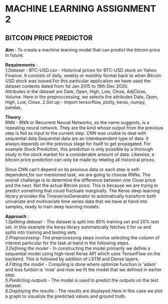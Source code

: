# MACHINE LEARNING ASSIGNMENT 2 
## BITCOIN PRICE PREDICTOR


**Aim** : To create a machine learning model that can predict the bitcoin price in future.<br/>


**Requirements** : <br/> 
*1.Dataset* - BTC-USD.csv - Historical prices for BTC-USD stock on Yahoo Finance. It consists of daily, weekly or monthly format back to when Bitcoin USD stock was issued.For this particular application we  have used the dataset contents dated from 1st Jan 2015 to 19th Dec 2020.<br/>
Attributes in the dataset are Date, Open, High,	Low, Close,	AdjClose,	Volume. Here in the preproccessing, we selects the attributes  Date, Open, High,	Low, Close.
*2.Set up* - Import tensorflow, plotly, keras, numpy, pandas,

**Theory** : <br/> 
RNN - RNN or Recurrent Neural Networks, as the name suggests, is a repeating neural network. They are the kind whose output from the previous step is fed as input to the current step.
CNN was unable to deal with sequential data.Sequential data are an interdependent type of data. It always depends on the previous stage for itself to get propagated. For example Stock Prediction, 
this prediction is only possible by a thorough study in the stock market for a considerable amount of data. Likewise, a bitcoin price prediction can only be made by relating all historical prices. 

Since CNN can't depend on its previous data or each step is self-dependent,for our mentioned task, we are going to choose RNNs.  The overall challenge is to determine the difference between one Close price and the next. Not the actual Bitcoin price. This is because we are trying to predict something that could fluctuate marginally.
The Keras deep learning library provides the TimeseriesGenerator to automatically transform both univariate and multivariate time series data that we have at hand into samples, ready to train deep learning models.


**Approach** :<br/> 
*1.Splitting dataset* - The dataset is split into 80% training set and 20% test set. In this example the keras library automatically fetches it for us and splits into training and testing sets.<br/>
*2.Preprocessing*- The preprocessing steps involve selecting the column of interest particular for the task at hand in the following steps. <br/>
*3.Defining the model* - In constructing the model primarily we define a sequential model using high-level Keras API which uses TensorFlow on the backend. This is followed by addition of LSTM and Dense layers.<br/>
*4.Fitting the model* - Compiling is done where optimize function is 'adam' and loss funtion is 'mse' and now we fit the model that we defined in earlier step.<br/>
*5.Predicting outputs* - The model is used to predict the outputs on the test dataset.<br/>
*6.Displaying the results* - The results are displayed.Here in this case we plot a graph to visualize the predicted values and ground truth.<br/>

  
